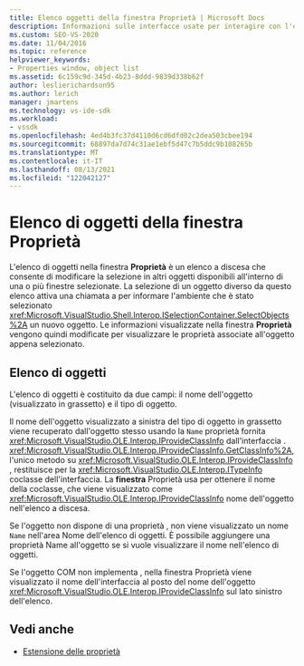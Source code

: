 ```yaml
---
title: Elenco oggetti della finestra Proprietà | Microsoft Docs
description: Informazioni sulle interfacce usate per interagire con l'elenco di oggetti nel Finestra Proprietà nell'IDE Visual Studio.
ms.custom: SEO-VS-2020
ms.date: 11/04/2016
ms.topic: reference
helpviewer_keywords:
- Properties window, object list
ms.assetid: 6c159c9d-345d-4b23-8ddd-9839d338b62f
author: leslierichardson95
ms.author: lerich
manager: jmartens
ms.technology: vs-ide-sdk
ms.workload:
- vssdk
ms.openlocfilehash: 4ed4b3fc37d4110d6cd6dfd02c2dea503cbee194
ms.sourcegitcommit: 68897da7d74c31ae1ebf5d47c7b5ddc9b108265b
ms.translationtype: MT
ms.contentlocale: it-IT
ms.lasthandoff: 08/13/2021
ms.locfileid: "122042127"
---
```

# <a name="properties-window-object-list"></a>Elenco di oggetti della finestra Proprietà
L'elenco di oggetti nella finestra **Proprietà** è un elenco a discesa che consente di modificare la selezione in altri oggetti disponibili all'interno di una o più finestre selezionate. La selezione di un oggetto diverso da questo elenco attiva una chiamata a per informare l'ambiente che è stato selezionato <xref:Microsoft.VisualStudio.Shell.Interop.ISelectionContainer.SelectObjects%2A> un nuovo oggetto. Le informazioni visualizzate nella finestra **Proprietà** vengono quindi modificate per visualizzare le proprietà associate all'oggetto appena selezionato.

## <a name="the-object-list"></a>Elenco di oggetti
 L'elenco di oggetti è costituito da due campi: il nome dell'oggetto (visualizzato in grassetto) e il tipo di oggetto.

 Il nome dell'oggetto visualizzato a sinistra del tipo di oggetto in grassetto viene recuperato dall'oggetto stesso usando la `Name` proprietà fornita <xref:Microsoft.VisualStudio.OLE.Interop.IProvideClassInfo> dall'interfaccia . <xref:Microsoft.VisualStudio.OLE.Interop.IProvideClassInfo.GetClassInfo%2A>, l'unico metodo su <xref:Microsoft.VisualStudio.OLE.Interop.IProvideClassInfo> , restituisce per la <xref:Microsoft.VisualStudio.OLE.Interop.ITypeInfo> coclasse dell'interfaccia. La **finestra** Proprietà usa per ottenere il nome della coclasse, che viene visualizzato come <xref:Microsoft.VisualStudio.OLE.Interop.IProvideClassInfo> nome dell'oggetto nell'elenco a discesa.

 Se l'oggetto non dispone di una proprietà , non viene visualizzato un nome `Name` nell'area Nome dell'elenco di oggetti. È possibile aggiungere una proprietà Name all'oggetto se si vuole visualizzare il nome nell'elenco di oggetti.

 Se l'oggetto COM non implementa , nella finestra Proprietà viene visualizzato il nome dell'interfaccia al posto del nome dell'oggetto <xref:Microsoft.VisualStudio.OLE.Interop.IProvideClassInfo> sul lato sinistro dell'elenco. 

## <a name="see-also"></a>Vedi anche
- [Estensione delle proprietà](../../extensibility/internals/extending-properties.md)
